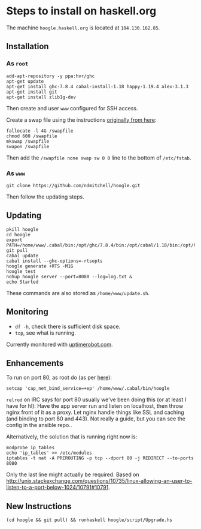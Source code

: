 # Steps to install on haskell.org

The machine `hoogle.haskell.org` is located at `104.130.162.85`.

## Installation

### As `root`

	add-apt-repository -y ppa:hvr/ghc
	apt-get update
	apt-get install ghc-7.8.4 cabal-install-1.18 happy-1.19.4 alex-3.1.3
	apt-get install git
	apt-get install zlib1g-dev

Then create and user `www` configured for SSH access.

Create a swap file using the instructions [originally from here](https://www.digitalocean.com/community/tutorials/how-to-add-swap-on-ubuntu-14-04):

	fallocate -l 4G /swapfile
	chmod 600 /swapfile
	mkswap /swapfile
	swapon /swapfile

Then add the `/swapfile none swap sw 0 0` line to the bottom of `/etc/fstab`.


### As `www`

	git clone https://github.com/ndmitchell/hoogle.git

Then follow the updating steps.

## Updating

	pkill hoogle
	cd hoogle
	export PATH=/home/www/.cabal/bin:/opt/ghc/7.8.4/bin:/opt/cabal/1.18/bin:/opt/happy/1.19.4/bin:/opt/alex/3.1.3/bin:$PATH
	git pull
	cabal update
	cabal install --ghc-options=-rtsopts
	hoogle generate +RTS -M1G
	hoogle test
	nohup hoogle server --port=8080 --log=log.txt &
	echo Started

These commands are also stored as `/home/www/update.sh`.

## Monitoring

* `df -h`, check there is sufficient disk space.
* `top`, see what is running.

Currently monitored with [uptimerobot.com](http://uptimerobot.com/).

## Enhancements

To run on port 80, as root do (as per [here](http://stackoverflow.com/questions/413807/is-there-a-way-for-non-root-processes-to-bind-to-privileged-ports-1024-on-l#414258)):

    setcap 'cap_net_bind_service=+ep' /home/www/.cabal/bin/hoogle

`relrod` on IRC says for port 80 usually we've been doing this (or at least I have for hl): Have the app server run and listen on localhost, then throw nginx front of it as a proxy. Let nginx handle things like SSL and caching (and binding to port 80 and 443). Not really a guide, but you can see the config in the ansible repo..

Alternatively, the solution that is running right now is:

	modprobe ip_tables
	echo 'ip_tables' >> /etc/modules
	iptables -t nat -A PREROUTING -p tcp --dport 80 -j REDIRECT --to-ports 8080

Only the last line might actually be required. Based on http://unix.stackexchange.com/questions/10735/linux-allowing-an-user-to-listen-to-a-port-below-1024/10791#10791.

## New Instructions

    (cd hoogle && git pull) && runhaskell hoogle/script/Upgrade.hs
